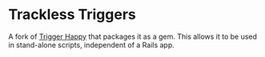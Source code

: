 # Trackless Triggers

A fork of [Trigger Happy][1] that packages it as a gem. This allows it to be used in stand-alone scripts, independent of a Rails app.


[1]: http://tenderlovemaking.com/2007/03/01/trigger-happy/
